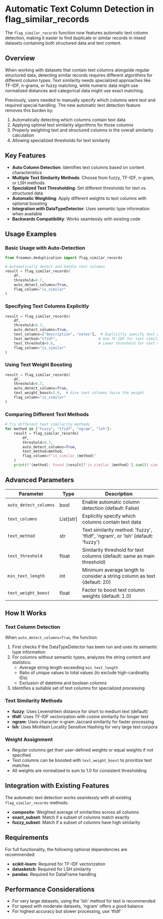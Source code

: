 # Automatic Text Column Detection in flag_similar_records

The `flag_similar_records` function now features automatic text column detection, making it easier to find duplicate or similar records in mixed datasets containing both structured data and text content.

## Overview

When working with datasets that contain text columns alongside regular structured data, detecting similar records requires different algorithms for different column types. Text similarity needs specialized approaches like TF-IDF, n-grams, or fuzzy matching, while numeric data might use normalized distances and categorical data might use exact matching.

Previously, users needed to manually specify which columns were text and required special handling. The new automatic text detection feature removes this burden by:

1. Automatically detecting which columns contain text data
2. Applying optimal text similarity algorithms for those columns
3. Properly weighting text and structured columns in the overall similarity calculation
4. Allowing specialized thresholds for text similarity

## Key Features

- **Auto Column Detection**: Identifies text columns based on content characteristics
- **Multiple Text Similarity Methods**: Choose from fuzzy, TF-IDF, n-gram, or LSH methods
- **Specialized Text Thresholding**: Set different thresholds for text vs. structured data
- **Automatic Weighting**: Apply different weights to text columns with optional boosting
- **Integration with DataTypeDetector**: Uses semantic type information when available
- **Backwards Compatibility**: Works seamlessly with existing code

## Usage Examples

### Basic Usage with Auto-Detection

```python
from freamon.deduplication import flag_similar_records

# Automatically detect and handle text columns
result = flag_similar_records(
    df,
    threshold=0.7,
    auto_detect_columns=True,
    flag_column="is_similar"
)
```

### Specifying Text Columns Explicitly

```python
result = flag_similar_records(
    df,
    threshold=0.7,
    auto_detect_columns=True,
    text_columns=["description", "notes"],  # Explicitly specify text columns
    text_method="tfidf",                   # Use TF-IDF for text similarity
    text_threshold=0.6,                    # Lower threshold for text matching
    flag_column="is_similar"
)
```

### Using Text Weight Boosting

```python
result = flag_similar_records(
    df,
    threshold=0.7,
    auto_detect_columns=True,
    text_weight_boost=2.0,  # Give text columns twice the weight
    flag_column="is_similar"
)
```

### Comparing Different Text Methods

```python
# Try different text similarity methods
for method in ["fuzzy", "tfidf", "ngram", "lsh"]:
    result = flag_similar_records(
        df,
        threshold=0.7,
        auto_detect_columns=True,
        text_method=method,
        flag_column=f"is_similar_{method}"
    )
    print(f"{method}: Found {result[f'is_similar_{method}'].sum()} similar records")
```

## Advanced Parameters

| Parameter | Type | Description |
|-----------|------|-------------|
| `auto_detect_columns` | bool | Enable automatic column detection (default: False) |
| `text_columns` | List[str] | Explicitly specify which columns contain text data |
| `text_method` | str | Text similarity method: 'fuzzy', 'tfidf', 'ngram', or 'lsh' (default: 'fuzzy') |
| `text_threshold` | float | Similarity threshold for text columns (default: same as main threshold) |
| `min_text_length` | int | Minimum average length to consider a string column as text (default: 20) |
| `text_weight_boost` | float | Factor to boost text column weights (default: 1.0) |

## How It Works

### Text Column Detection

When `auto_detect_columns=True`, the function:

1. First checks if the DataTypeDetector has been run and uses its semantic type information
2. For columns without semantic types, analyzes the string content and statistics:
   - Average string length exceeding `min_text_length`
   - Ratio of unique values to total values (to exclude high-cardinality IDs)
   - Exclusion of datetime and boolean columns
3. Identifies a suitable set of text columns for specialized processing

### Text Similarity Methods

- **fuzzy**: Uses Levenshtein distance for short to medium text (default)
- **tfidf**: Uses TF-IDF vectorization with cosine similarity for longer text
- **ngram**: Uses character n-gram Jaccard similarity for faster processing
- **lsh**: Uses MinHash Locality Sensitive Hashing for very large text corpora

### Weight Assignment

- Regular columns get their user-defined weights or equal weights if not specified
- Text columns can be boosted with `text_weight_boost` to prioritize text matches
- All weights are normalized to sum to 1.0 for consistent thresholding

## Integration with Existing Features

The automatic text detection works seamlessly with all existing `flag_similar_records` methods:

- **composite**: Weighted average of similarities across all columns
- **exact_subset**: Match if a subset of columns match exactly
- **fuzzy_subset**: Match if a subset of columns have high similarity

## Requirements

For full functionality, the following optional dependencies are recommended:

- **scikit-learn**: Required for TF-IDF vectorization
- **datasketch**: Required for LSH similarity
- **pandas**: Required for DataFrame handling

## Performance Considerations

- For very large datasets, using the 'lsh' method for text is recommended
- For speed with moderate datasets, 'ngram' offers a good balance
- For highest accuracy but slower processing, use 'tfidf'